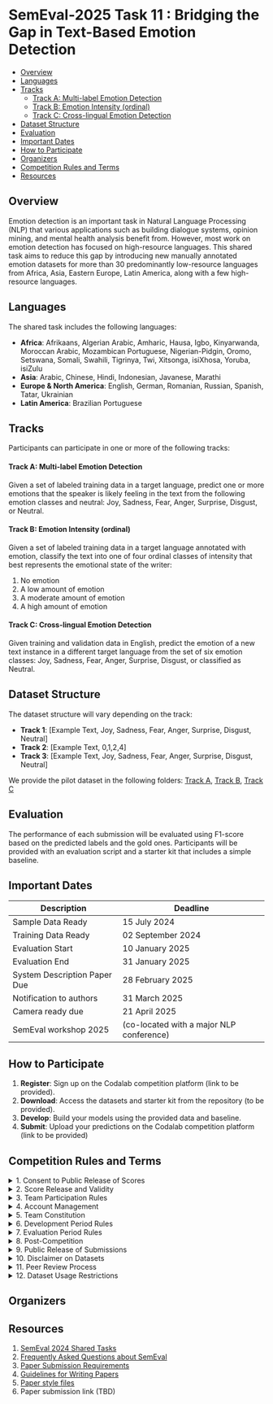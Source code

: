# SemEval-2025 Task 11 : Bridging the Gap in Text-Based Emotion Detection

- [Overview](#overview)
- [Languages](#languages)
- [Tracks](#tracks)
  - [Track A: Multi-label Emotion Detection](#track-a-multi-label-emotion-detection)
  - [Track B: Emotion Intensity (ordinal)](#track-b-emotion-intensity-ordinal)
  - [Track C: Cross-lingual Emotion Detection](#track-c-cross-lingual-emotion-detection)
- [Dataset Structure](#dataset-structure)
- [Evaluation](#evaluation)
- [Important Dates](#important-dates)
- [How to Participate](#how-to-participate)
- [Organizers](#organizers)
- [Competition Rules and Terms](#competition-rules-and-terms)
- [Resources](#resources)

## Overview

Emotion detection is an important task in Natural Language Processing (NLP) that various applications such as building dialogue systems, opinion mining, and mental health analysis benefit from. However, most work on emotion detection has focused on high-resource languages. This shared task aims to reduce this gap by introducing new manually annotated emotion datasets for more than 30 predominantly low-resource languages from Africa, Asia, Eastern Europe, Latin America, along with a few high-resource languages.


## Languages

The shared task includes the following languages:

- **Africa**: Afrikaans, Algerian Arabic, Amharic, Hausa, Igbo, Kinyarwanda, Moroccan Arabic, Mozambican Portuguese, Nigerian-Pidgin, Oromo, Setswana, Somali, Swahili, Tigrinya, Twi, Xitsonga, isiXhosa, Yoruba, isiZulu
- **Asia**: Arabic, Chinese, Hindi, Indonesian, Javanese, Marathi
- **Europe & North America**: English, German, Romanian, Russian, Spanish, Tatar, Ukrainian
- **Latin America**: Brazilian Portuguese


## Tracks

Participants can participate in one or more of the following tracks:


#### Track A: Multi-label Emotion Detection


Given a set of labeled training data in a target language, predict one or more emotions that the speaker is likely feeling in the text from the following emotion classes and neutral: Joy, Sadness, Fear, Anger, Surprise, Disgust, or Neutral.

#### Track B: Emotion Intensity (ordinal)

Given a set of labeled training data in a target language annotated with emotion, classify the text into one of four ordinal classes of intensity that best represents the emotional state of the writer:
1. No emotion
2. A low amount of emotion
3. A moderate amount of emotion
4. A high amount of emotion

#### Track C: Cross-lingual Emotion Detection

Given training and validation data in English, predict the emotion of a new text instance in a different target language from the set of six emotion classes: Joy, Sadness, Fear, Anger, Surprise, Disgust, or classified as Neutral.


## Dataset Structure

The dataset structure will vary depending on the track:

- **Track 1**: [Example Text, Joy, Sadness, Fear, Anger, Surprise, Disgust, Neutral]
- **Track 2**: [Example Text, 0,1,2,4]
- **Track 3**: [Example Text, Joy, Sadness, Fear, Anger, Surprise, Disgust, Neutral]

We provide the pilot dataset in the following folders: [Track A](#), [Track B](#), [Track C](#)

## Evaluation

The performance of each submission will be evaluated using F1-score based on the predicted labels and the gold ones. Participants will be provided with an evaluation script and a starter kit that includes a simple baseline.

## Important Dates


| Description                   | Deadline                                        |
|-------------------------------|------------------------------------------------|
| Sample Data Ready             | 15 July 2024                                  |
| Training Data Ready           | 02 September 2024                         |
| Evaluation Start              | 10 January 2025                                 |
| Evaluation End                | 31 January 2025                                 |
| System Description Paper Due  | 28 February 2025                               |
| Notification to authors       | 31 March 2025                                   |
| Camera ready due              | 21 April 2025                                   |
| SemEval workshop 2025         | (co-located with a major NLP conference)   |

## How to Participate

1. **Register**: Sign up on the Codalab competition platform (link to be provided).
2. **Download**: Access the datasets and starter kit from the repository (to be provided).
3. **Develop**: Build your models using the provided data and baseline.
4. **Submit**: Upload your predictions on the Codalab competition  platform (link to be provided)


## Competition Rules and Terms

<details>
  <summary>1. Consent to Public Release of Scores</summary>
  <p>By submitting results, you consent to the public release of your scores on the competition website, at the designated workshop, and in associated proceedings.</p>
  <p>Task organizers have discretion over the release and choice of metrics.</p>
  <p>Scores may include automatic and manual quantitative judgments, qualitative judgments, and other metrics as deemed appropriate.</p>
</details>

<details>
  <summary>2. Score Release and Validity</summary>
  <p>Task organizers reserve the right to withhold scores for incomplete, erroneous, deceptive, or rule-violating submissions.</p>
  <p>Inclusion of a submission's scores does not constitute endorsement.</p>
</details>

<details>
  <summary>3. Team Participation Rules</summary>
  <p>Participants may be involved in only one team.</p>
  <p>Exceptions may be granted with prior approval from organizers.</p>
</details>

<details>
  <summary>4. Account Management</summary>
  <p>Each team must create and use exactly one account on the designated platform.</p>
</details>

<details>
  <summary>5. Team Constitution</summary>
  <p>Team membership cannot be changed after the evaluation period begins.</p>
</details>

<details>
  <summary>6. Development Period Rules</summary>
  <p>Teams can submit up to 999 submissions.</p>
  <p>Results are visible only to the submitting team.</p>
  <p>Leaderboard is disabled.</p>
  <p>Warnings and errors are visible for each submission.</p>
</details>

<details>
  <summary>7. Evaluation Period Rules</summary>
  <p>Teams are limited to 3 submissions.</p>
  <p>Only the final submission is considered official.</p>
  <p>Warnings and errors are visible for each submission.</p>
</details>

<details>
  <summary>8. Post-Competition</summary>
  <p>Gold labels will be released after the competition.</p>
  <p>Teams are encouraged to report results on all system variants in their description paper.</p>
  <p>Official submission results must be clearly indicated.</p>
</details>

<details>
  <summary>9. Public Release of Submissions</summary>
  <p>Final team submissions may be made public after the evaluation period.</p>
</details>

<details>
  <summary>10. Disclaimer on Datasets</summary>
  <p>Organizers and affiliated institutions provide no warranties on dataset correctness or completeness.</p>
  <p>They are not liable for dataset access or usage.</p>
</details>

<details>
  <summary>11. Peer Review Process</summary>
  <p>Each participant will review another team's system description paper.</p>
</details>

<details>
  <summary>12. Dataset Usage Restrictions</summary>
  <p>Datasets should only be used for scientific or research purposes.</p>
  <p>Any other use is explicitly prohibited.</p>
  <p>Datasets must not be redistributed or shared with third parties.</p>
  <p>Interested parties should be directed to the official website.</p>
</details>


## Organizers


##  Resources

1. [SemEval 2024 Shared Tasks](https://semeval.github.io/SemEval2024/tasks)
2. [Frequently Asked Questions about SemEval](https://semeval.github.io/faq.html)
3. [Paper Submission Requirements](https://semeval.github.io/paper-requirements.html)
4. [Guidelines for Writing Papers](https://semeval.github.io/system-paper-template.html)
5. [Paper style files](https://github.com/acl-org/acl-style-files)
6. Paper submission link (TBD)

